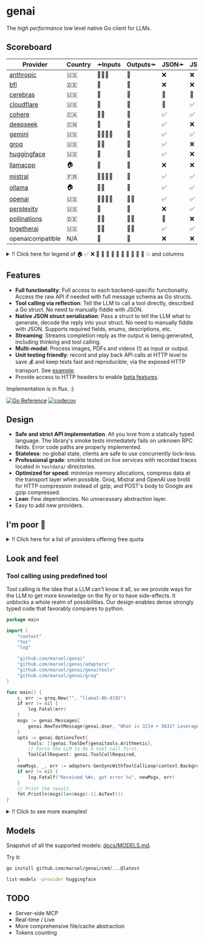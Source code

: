 # genai

The _high performance_ low level native Go client for LLMs.

## Scoreboard

| Provider                                                    | Country | ➛Inputs   | Outputs➛   | JSON➛   | JSON+Schema➛   | Chat   | Streaming | Tools  | Batch | Seed | Files | Citations | Thinking |
| ----------------------------------------------------------- | ------- | --------- | ---------- | ------- | -------------- | ------ | --------- | ------ | ----- | ---- | ----- | --------- | -------- |
| [anthropic](https://console.anthropic.com/settings/billing) | 🇺🇸      | 💬📄📸    | 💬         | ❌      | ❌             | ✅🤪   | ✅🤪      | ✅🧐   | ✅    | ❌   | ❌    | ✅        | ✅       |
| [bfl](https://dashboard.bfl.ai/)                            | 🇩🇪      | 💬        | 📸         | ❌      | ❌             | ❌     | ❌        | ❌     | ✅    | ✅   | ❌    | ❌        | ❌       |
| [cerebras](https://cloud.cerebras.ai)                       | 🇺🇸      | 💬        | 💬         | 🤪      | 🤪             | ✅     | ✅        | 💨     | ❌    | ✅   | ❌    | ❌        | ✅       |
| [cloudflare](https://dash.cloudflare.com)                   | 🇺🇸      | 💬        | 💬         | 🤪      | ✅             | ✅🚩🤪 | ✅🚩🤪    | 💨🧐   | ❌    | ✅   | ❌    | ❌        | ❌       |
| [cohere](https://dashboard.cohere.com/billing)              | 🇨🇦      | 💬📸      | 💬         | ✅      | ✅             | ✅     | ✅        | ✅💥🧐 | ❌    | ✅   | ❌    | ✅        | ✅       |
| [deepseek](https://platform.deepseek.com)                   | 🇨🇳      | 💬        | 💬         | ✅      | ❌             | ✅     | ✅        | ✅💥🧐 | ❌    | ❌   | ❌    | ❌        | ✅       |
| [gemini](http://aistudio.google.com)                        | 🇺🇸      | 🎤💬📄📸  | 💬         | ✅      | ✅             | ✅     | ✅        | ✅🧐   | ❌    | ✅   | ✅    | ❌        | ✅       |
| [groq](https://console.groq.com/dashboard/usage)            | 🇺🇸      | 💬📸      | 💬         | ✅      | ❌             | ✅     | ✅        | 💨     | ❌    | ✅   | ❌    | ❌        | ✅       |
| [huggingface](https://huggingface.co/settings/billing)      | 🇺🇸      | 💬        | 💬         | ✅      | ❌             | ✅     | ✅        | 💨🧐   | ❌    | ✅   | ❌    | ❌        | ✅       |
| [llamacpp](https://github.com/ggml-org/llama.cpp)           | 🏠      | 💬        | 💬         | ❌      | ❌             | ✅     | ✅        | 💨🧐   | ❌    | ✅   | ❌    | ❌        | ❌       |
| [mistral](https://console.mistral.ai/usage)                 | 🇫🇷      | 🎤💬📄📸  | 💬         | ✅      | ✅             | ✅     | ✅        | ✅     | ❌    | ✅   | ❌    | ❌        | ❌       |
| [ollama](https://ollama.com/)                               | 🏠      | 💬📸      | 💬         | ✅      | ✅             | ✅🤪   | ✅        | 💨🧐   | ❌    | ✅   | ❌    | ❌        | ❌       |
| [openai](https://platform.openai.com/usage)                 | 🇺🇸      | 🎤💬📄📸  | 💬📸       | ✅      | ✅             | ✅🤪   | ✅🤪      | ✅💥🧐 | ✅    | ✅   | ✅    | ❌        | ✅       |
| [perplexity](https://www.perplexity.ai/settings/api)        | 🇺🇸      | 💬        | 💬         | ❌      | ✅             | ✅🤪   | ✅🤪      | 💨🧐   | ❌    | ❌   | ❌    | ✅        | ✅       |
| [pollinations](https://auth.pollinations.ai/)               | 🇩🇪      | 💬📸      | 💬📸       | 🤪      | ❌             | ✅🤪   | ✅💸🤪    | ✅🧐   | ❌    | ✅   | ❌    | ❌        | ❌       |
| [togetherai](https://api.together.ai/settings/billing)      | 🇺🇸      | 💬📸      | 💬📸       | ✅      | ✅             | ✅🚩🤪 | ✅🚩🤪    | 💨🧐   | ❌    | ✅   | ❌    | ❌        | ❌       |
| openaicompatible                                            | N/A     | 💬        | 💬         | ❌      | ❌             | ✅     | ✅        | 💨🧐   | ❌    | ❌   | ❌    | ❌        | ❌       |

<details>
  <summary>‼️ Click here for legend of 🏠 ✅ ❌ 💬 📄 📸 🎤 🎥 🤪 💸 🚩 💨 🧐 💥 and columns</summary>

- 🏠: Runs locally.
- ✅: Implemented and works great.
- ❌: Not supported by genai. The provider may support it, but genai does not (yet). Please send a PR to add
  it!
- 💬: Text
- 📄: PDF: process a PDF as input, possibly with OCR.
- 📸: Image
    - Input: process an image as input; most providers support PNG, JPG, WEBP and non-animated GIF
    - Output: generate images
- 🎤: Audio
- 🎥: Video: process a video (e.g. MP4) as input.
- 🤪: Partial support: no MaxTokens or StopSequences, or JSON output is flay.
- 💸: Usage is not reported: we can't know how many tokens were used.
- 🚩: Broken FinishReason: we can't know if the request was cut off.
- 💨: Tool calling is flaky.
- 🧐 Tool calling is **not** biased towards the first value in an enum. If the provider doesn't have this, be
  mindful of the order of the values!
- 💥 Tool calling is undecided when asked a question that has no clear answer and will call both options
  instead of calling ont at random. This is good.
- JSON and JSON+schema: ability to output JSON in free form, or with a forced schema specified as a Go struct
- Chat: Buffered chat.
- Streaming: Streaming chat.
- Tools: Tool calling, using [genai.ToolDef](https://pkg.go.dev/github.com/maruel/genai#ToolDef)
- Batch: Process asynchronously batches during off peak hours at a discounts.
- Seed: Deterministic seed for reproducibility.
- Files: Upload and store large files.
- Citations: Citation generation. Especially useful for RAG.
- Thinking: Supports chain-of-thought thinking process.
    - Both redacted (Anthropic, Gemini) and explicit (Deepseek R1, Qwen3, etc).

</details>


## Features

- **Full functionality**: Full access to each backend-specific functionality.
  Access the raw API if needed with full message schema as Go structs.
- **Tool calling via reflection**: Tell the LLM to call a tool directly, described a Go
  struct. No need to manually fiddle with JSON.
- **Native JSON struct serialization**: Pass a struct to tell the LLM what to
  generate, decode the reply into your struct. No need to manually fiddle with
  JSON. Supports required fields, enums, descriptions, etc.
- **Streaming**: Streams completion reply as the output is being generated, including thinking and tool
  calling.
- **Multi-modal**: Process images, PDFs and videos (!) as input or output.
- **Unit testing friendly**: record and play back API calls at HTTP level to save 💰 and keep tests fast and
  reproducible, via the exposed HTTP transport. See [example](https://pkg.go.dev/github.com/maruel/genai#example-Provider-HTTP_record).
- Provide access to HTTP headers to enable [beta features](https://pkg.go.dev/github.com/maruel/genai#example-package-GenSyncWithToolCallLoop_with_custom_HTTP_Header).

Implementation is in flux. :)

[![Go Reference](https://pkg.go.dev/badge/github.com/maruel/genai/.svg)](https://pkg.go.dev/github.com/maruel/genai/)
[![codecov](https://codecov.io/gh/maruel/genai/graph/badge.svg?token=VLBH363B6N)](https://codecov.io/gh/maruel/genai)


## Design

- **Safe and strict API implementation**. All you love from a statically typed
  language. The library's smoke tests immediately fails on unknown RPC fields. Error code paths are properly
  implemented.
- **Stateless**: no global state, clients are safe to use concurrently lock-less.
- **Professional grade**: smokte tested on live services with recorded traces located in `testdata/` directories.
- **Optimized for speed**: minimize memory allocations, compress data at the
  transport layer when possible. Groq, Mistral and OpenAI use brotli for HTTP compression instead of gzip,
  and POST's body to Google are gzip compressed.
- **Lean**: Few dependencies. No unnecessary abstraction layer.
- Easy to add new providers.


## I'm poor 💸

<details>
  <summary>‼️ Click here for a list of providers offering free quota</summary>

As of May 2025, the following services offer a free tier (other limits
apply):

- [Cerebras](https://cerebras.ai/inference) has unspecified "generous" free tier
- [Cloudflare Workers AI](https://developers.cloudflare.com/workers-ai/platform/pricing/) about 10k tokens/day
- [Cohere](https://docs.cohere.com/docs/rate-limits) (1000 RPCs/month)
- [Google's Gemini](https://ai.google.dev/gemini-api/docs/rate-limits) 0.25qps, 1m tokens/month
- [Groq](https://console.groq.com/docs/rate-limits) 0.5qps, 500k tokens/day
- [HuggingFace](https://huggingface.co/docs/api-inference/pricing) 10¢/month
- [Mistral](https://help.mistral.ai/en/articles/225174-what-are-the-limits-of-the-free-tier) 1qps, 1B tokens/month
- [Pollinations.ai](https://api.together.ai/settings/plans) provides many models for free
- [Together.AI](https://api.together.ai/settings/plans) provides many models for free at 1qps
- Running [Ollama](https://ollama.com/) or [llama.cpp](https://github.com/ggml-org/llama.cpp) locally is free. :)

</details>


## Look and feel


### Tool calling using predefined tool

Tool calling is the idea that a LLM can't know it all, so we provide ways for the LLM to get more knowledge
on the fly or to have side-effects. It unblocks a whole realm of possibilities. Our design enables dense
strongly typed code that favorably compares to python.

```go
package main

import (
	"context"
	"fmt"
	"log"

	"github.com/maruel/genai"
	"github.com/maruel/genai/adapters"
	"github.com/maruel/genai/genaitools"
	"github.com/maruel/genai/groq"
)

func main() {
	c, err := groq.New("", "llama3-8b-8192")
	if err != nil {
		log.Fatal(err)
	}
	msgs := genai.Messages{
		genai.NewTextMessage(genai.User, "What is 3214 + 5632? Leverage the tool available to you to tell me the answer. Do not explain. Be terse. Include only the answer."),
	}
	opts := genai.OptionsText{
		Tools: []genai.ToolDef{genaitools.Arithmetic},
		// Force the LLM to do a tool call first.
		ToolCallRequest: genai.ToolCallRequired,
	}
	newMsgs, _, err := adapters.GenSyncWithToolCallLoop(context.Background(), c, msgs, &opts)
	if err != nil {
		log.Fatalf("Received %#v, got error %s", newMsgs, err)
	}
	// Print the result.
	fmt.Println(msgs[len(msgs)-1].AsText())
}
```

<details>
  <summary>‼️ Click to see more examples!</summary>

### Tool calling using a fully custom tool

This example provides all the details to implement a complete custom tool.

```go
package main

import (
	"context"
	"fmt"
	"log"

	"github.com/maruel/genai"
	"github.com/maruel/genai/groq"
)

func main() {
	c, err := groq.New("", "llama3-8b-8192")
	if err != nil {
		log.Fatal(err)
	}
	type math struct {
		A int `json:"a"`
		B int `json:"b"`
	}
	msgs := genai.Messages{
		genai.NewTextMessage(genai.User, "What is 3214 + 5632? Call the tool \"add\" to tell me the answer. Do not explain. Be terse. Include only the answer."),
	}
	opts := genai.OptionsText{
		Tools: []genai.ToolDef{
			{
				Name:        "add",
				Description: "Add two numbers together and provides the result",
				Callback: func(ctx context.Context, input *math) (string, error) {
					return fmt.Sprintf("%d", input.A+input.B), nil
				},
			},
		},
		// Force the LLM to do a tool call.
		ToolCallRequest: genai.ToolCallRequired,
	}
	resp, err := c.GenSync(context.Background(), msgs, &opts)
	if err != nil {
		log.Fatal(err)
	}

	// Add the assistant's message to the messages list.
	msgs = append(msgs, resp.Message)

	// Process the tool call from the assistant.
	msg, err := resp.DoToolCalls(context.Background(), opts.Tools)
	if err != nil {
		log.Fatalf("Error calling tool: %v", err)
	}
	if msg.IsZero() {
		log.Fatal("Expected a tool call")
	}

	// Add the tool call response to the messages list.
	msgs = append(msgs, msg)

	// Follow up so the LLM can interpret the tool call response. Tell the LLM to not do a tool call this time.
	opts.ToolCallRequest = genai.ToolCallNone
	resp, err = c.GenSync(context.Background(), msgs, &opts)
	if err != nil {
		log.Fatal(err)
	}

	// Print the result.
	fmt.Println(resp.AsText())
}
```


### Decoding answer as a typed struct

Tell the LLM to use a specific JSON schema to generate the response. This is more lightweight than tool
calling. It is very useful when we want the LLM to make a choice between values, to return a number or a
boolean (true/false).

```go
package main

import (
	"context"
	"fmt"
	"log"

	"github.com/maruel/genai"
	"github.com/maruel/genai/cerebras"
)

func main() {
	c, err := cerebras.New("", "llama3.1-8b")
	if err != nil {
		log.Fatal(err)
	}
	msgs := genai.Messages{
		genai.NewTextMessage(genai.User, "Is a circle round? Reply as JSON."),
	}
	var circle struct {
		Round bool `json:"round"`
	}
	opts := genai.OptionsText{DecodeAs: &circle}
	resp, err := c.GenSync(context.Background(), msgs, &opts)
	if err != nil {
		log.Fatal(err)
	}
	if err := resp.Decode(&circle); err != nil {
		log.Fatal(err)
	}
	fmt.Printf("Round: %v\n", circle.Round)
}
```

</details>


## Models

Snapshot of all the supported models: [docs/MODELS.md](docs/MODELS.md).

Try it:

```bash
go install github.com/maruel/genai/cmd/...@latest

list-models -provider huggingface
```


## TODO

- Server-side MCP
- Real-time / Live
- More comprehensive file/cache abstraction
- Tokens counting
